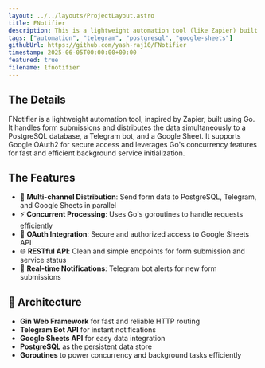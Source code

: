 ```yaml
---
layout: ../../layouts/ProjectLayout.astro
title: FNotifier
description: This is a lightweight automation tool (like Zapier) built with Go.
tags: ["automation", "telegram", "postgresql", "google-sheets"]
githubUrl: https://github.com/yash-raj10/FNotifier
timestamp: 2025-06-05T00:00:00+00:00
featured: true
filename: 1fnotifier
---
```


## The Details

FNotifier is a lightweight automation tool, inspired by Zapier, built using Go. It handles form submissions and distributes the data simultaneously to a PostgreSQL database, a Telegram bot, and a Google Sheet. It supports Google OAuth2 for secure access and leverages Go's concurrency features for fast and efficient background service initialization.

## The Features

- 🔁 **Multi-channel Distribution**: Send form data to PostgreSQL, Telegram, and Google Sheets in parallel
- ⚡ **Concurrent Processing**: Uses Go's goroutines to handle requests efficiently
- 🔐 **OAuth Integration**: Secure and authorized access to Google Sheets API
- 🌐 **RESTful API**: Clean and simple endpoints for form submission and service status
- 🔔 **Real-time Notifications**: Telegram bot alerts for new form submissions

## 🧩 Architecture

- **Gin Web Framework** for fast and reliable HTTP routing
- **Telegram Bot API** for instant notifications
- **Google Sheets API** for easy data integration
- **PostgreSQL** as the persistent data store
- **Goroutines** to power concurrency and background tasks efficiently
